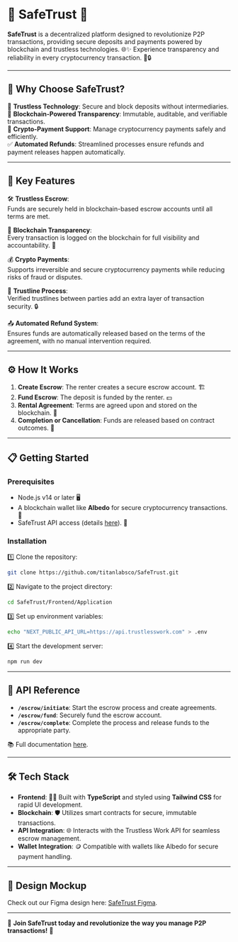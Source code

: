 # 🌟 SafeTrust 🌟

**SafeTrust** is a decentralized platform designed to revolutionize P2P transactions, providing secure deposits and payments powered by blockchain and trustless technologies. 🌐✨ Experience transparency and reliability in every cryptocurrency transaction. 💸🔒

---

## 🚀 **Why Choose SafeTrust?**

🔐 **Trustless Technology**: Secure and block deposits without intermediaries.  
💾 **Blockchain-Powered Transparency**: Immutable, auditable, and verifiable transactions.  
💱 **Crypto-Payment Support**: Manage cryptocurrency payments safely and efficiently.  
✅ **Automated Refunds**: Streamlined processes ensure refunds and payment releases happen automatically.

---

## 🌟 **Key Features**

🛠️ **Trustless Escrow**:  
Funds are securely held in blockchain-based escrow accounts until all terms are met.

🔎 **Blockchain Transparency**:  
Every transaction is logged on the blockchain for full visibility and accountability. 📜

💰 **Crypto Payments**:  
Supports irreversible and secure cryptocurrency payments while reducing risks of fraud or disputes.

🔗 **Trustline Process**:  
Verified trustlines between parties add an extra layer of transaction security. 🔒

📤 **Automated Refund System**:  
Ensures funds are automatically released based on the terms of the agreement, with no manual intervention required.

---

## ⚙️ **How It Works**

1. **Create Escrow**: The renter creates a secure escrow account. 🏗️
2. **Fund Escrow**: The deposit is funded by the renter. 💵
3. **Rental Agreement**: Terms are agreed upon and stored on the blockchain. 📃
4. **Completion or Cancellation**: Funds are released based on contract outcomes. 🎯

---

## 📋 **Getting Started**

### **Prerequisites**

- Node.js v14 or later 🖥️
- A blockchain wallet like **Albedo** for secure cryptocurrency transactions. 🔐
- SafeTrust API access (details [here](https://docs.trustlesswork.com/trustless-work)). 📖

### **Installation**

1️⃣ Clone the repository:

```bash
git clone https://github.com/titanlabsco/SafeTrust.git
```

2️⃣ Navigate to the project directory:

```bash
cd SafeTrust/Frontend/Application
```

3️⃣ Set up environment variables:

```bash
echo "NEXT_PUBLIC_API_URL=https://api.trustlesswork.com" > .env
```

4️⃣ Start the development server:

```bash
npm run dev
```

---

## 📡 **API Reference**

- **`/escrow/initiate`**: Start the escrow process and create agreements.
- **`/escrow/fund`**: Securely fund the escrow account.
- **`/escrow/complete`**: Complete the process and release funds to the appropriate party.

📚 Full documentation [here](https://docs.trustlesswork.com/trustless-work/api-reference).

---

## 🛠️ **Tech Stack**

- **Frontend**: 🧑‍💻 Built with **TypeScript** and styled using **Tailwind CSS** for rapid UI development.
- **Blockchain**: 🛡️ Utilizes smart contracts for secure, immutable transactions.
- **API Integration**: 🌐 Interacts with the Trustless Work API for seamless escrow management.
- **Wallet Integration**: 🪙 Compatible with wallets like Albedo for secure payment handling.

---

## 🎨 **Design Mockup**

Check out our Figma design here: [SafeTrust Figma](https://www.figma.com/design/CVg9hoim0f1FIlozIar7ZZ/SafeTrust?node-id=0-1&node-type=canvas&t=LCzPmGeJfVxCMWTT-0).

---

🌟 **Join SafeTrust today and revolutionize the way you manage P2P transactions!** 🌟
